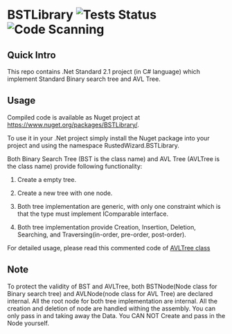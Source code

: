 # BSTLibrary ![Tests Status](https://github.com/rustedwizard/BST/workflows/.NET/badge.svg)  ![Code Scanning](https://github.com/rustedwizard/BST/workflows/CodeQL/badge.svg)

## Quick Intro

This repo contains .Net Standard 2.1 project (in C# language) which implement Standard Binary search tree and AVL Tree.

## Usage

Compiled code is available as Nuget project at https://www.nuget.org/packages/BSTLibrary/.

To use it in your .Net project simply install the Nuget package into your project and using the namespace RustedWizard.BSTLibrary.

Both Binary Search Tree (BST is the class name) and AVL Tree (AVLTree is the class name) provide following functionality:

1. Create a empty tree.

2. Create a new tree with one node.

3. Both tree implementation are generic, with only one constraint which is that the type must implement IComparable interface.

4. Both tree implementation provide Creation, Insertion, Deletion, Searching, and Traversing(in-order, pre-order, post-order).

For detailed usage, please read this commented code of [AVLTree class](https://github.com/rustedwizard/BST/blob/master/BSTLibrary/AVLTree.cs)

## Note

To protect the validity of BST and AVLTree, both BSTNode(Node class for Binary search tree) and AVLNode(node class for AVL Tree) are declared internal. All the root node for both tree implementation are internal. All the creation and deletion of node are handled withing the assembly. You can only pass in and taking away the Data. You CAN NOT Create and pass in the Node yourself.
